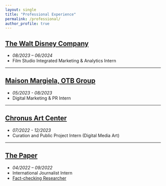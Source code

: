 ```yaml
---
layout: single
title: "Professional Experience"
permalink: /professional/
author_profile: true
---
```


## [The Walt Disney Company](https://www.thewaltdisneycompany.com)  
- *08/2023 – 06/2024*  
- Film Studio Integrated Marketing & Analytics Intern

---

## [Maison Margiela, OTB Group](https://www.otb.net/en/maison-margiela)   
- *05/2023 - 08/2023*  
- Digital Marketing & PR Intern

---

## [Chronus Art Center](https://chronusartcenter.org/)
- *07/2022 - 12/2023*  
- Curation and Public Project Intern (Digital Media Art)

---

## [The Paper](https://www.thepaper.cn/) 
- *04/2022 – 09/2022*  
- International Journalist Intern  
- [Fact-checking Researcher](https://www.factpaper.cn/large)


